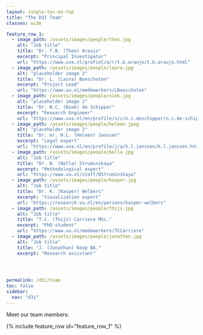 ```yaml
---
layout: single-toc-on-top
title: "The D3I Team"
classes: wide

feature_row_1:
  - image_path: /assets/images/people/theo.jpg
    alt: "Job title"
    title: "Dr. T.B. (Theo) Araujo"
    excerpt: "Principal Investigator"
    url: "https://www.uva.nl/profiel/a/r/t.b.araujo/t.b.araujo.html"
  - image_path: /assets/images/people/laura.jpg
    alt: "placeholder image 2"
    title: "Dr. L. (Laura) Boeschoten"
    excerpt: "Project Lead"
    url: "https://www.uu.nl/medewerkers/LBoeschoten"
  - image_path: /assets/images/people/niek.jpg
    alt: "placeholder image 2"
    title: "Dr. N.C. (Niek) de Schipper"
    excerpt: "Research Engineer"
    url: "https://www.uva.nl/en/profile/s/c/n.c.deschipper/n.c.de-schipper.html"
  - image_path: /assets/images/people/heleen.jpeg
    alt: "placeholder image 2"
    title: "Dr. mr. H.L. (Heleen) Janssen"
    excerpt: "Legal expert"
    url: "https://www.uva.nl/en/profile/j/a/h.l.janssen/h.l.janssen.html"
  - image_path: /assets/images/people/bella.jpg
    alt: "Job title"
    title: "Dr. B. (Bella) Struminskaya"
    excerpt: "Methodological expert"
    url: "https://www.uu.nl/staff/BStruminskaya"
  - image_path: /assets/images/people/kasper.jpg
    alt: "Job title"
    title: "Dr. K. (Kasper) Welbers"
    excerpt: "Visualization expert"
    url: "https://research.vu.nl/en/persons/kasper-welbers"
  - image_path: /assets/images/people/thijs.jpg
    alt: "Job title"
    title: "T.C. (Thijs) Carriere MSc."
    excerpt: "PhD student"
    url: "https://www.uu.nl/medewerkers/TCCarriere"
  - image_path: /assets/images/people/jonathan.jpg
    alt: "Job title"
    title: "J. (Jonathan) Koop BA."
    excerpt: "Research assistant"
    



permalink: /d3i/team
toc: false
sidebar:
  nav: "d3i"
---
```


Meet our team members: 

{% include feature_row id="feature_row_1" %}
